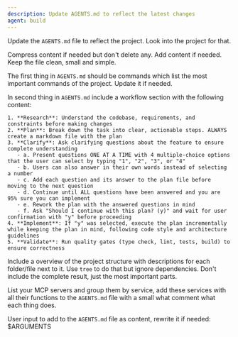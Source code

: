 ```yaml
---
description: Update AGENTS.md to reflect the latest changes
agent: build
---
```


Update the `AGENTS.md` file to reflect the project. Look into the project for that.

Compress content if needed but don't delete any. Add content if needed. Keep the file clean, small and simple.

The first thing in `AGENTS.md` should be commands which list the most important commands of the project. Update it if needed.

In second thing in `AGENTS.md` include a workflow section with the following content:

```
1. **Research**: Understand the codebase, requirements, and constraints before making changes
2. **Plan**: Break down the task into clear, actionable steps. ALWAYS create a markdown file with the plan
3. **Clarify**: Ask clarifying questions about the feature to ensure complete understanding
   - a. Present questions ONE AT A TIME with 4 multiple-choice options that the user can select by typing "1", "2", "3", or "4"
   - b. Users can also answer in their own words instead of selecting a number
   - c. Add each question and its answer to the plan file before moving to the next question
   - d. Continue until ALL questions have been answered and you are 95% sure you can implement
   - e. Rework the plan with the answered questions in mind
   - f. Ask "Should I continue with this plan? (y)" and wait for user confirmation with "y" before proceeding
4. **Implement**: If "y" was selected, execute the plan incrementally while keeping the plan in mind, following code style and architecture guidelines
5. **Validate**: Run quality gates (type check, lint, tests, build) to ensure correctness
```

Include a overview of the project structure with descriptions for each folder/file next to it. Use `tree` to do that but ignore dependencies. Don't include the complete result, just the most important parts.

List your MCP servers and group them by service, add these services with all their functions to the `AGENTS.md` file with a small what comment what each thing does.

User input to add to the `AGENTS.md` file as content, rewrite it if needed:
$ARGUMENTS
